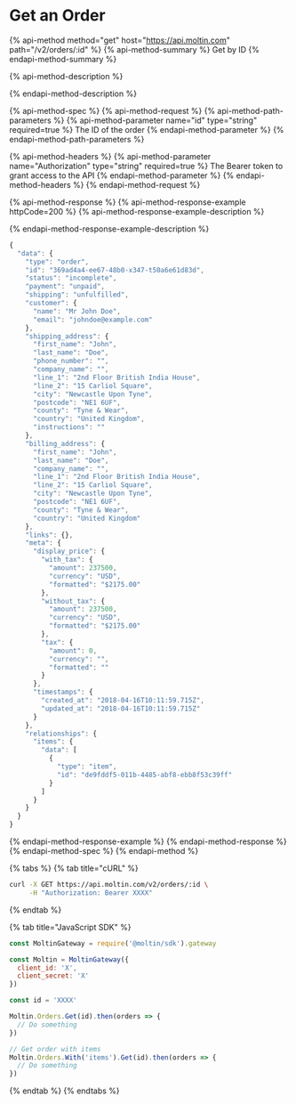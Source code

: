 # Get an Order

{% api-method method="get" host="https://api.moltin.com" path="/v2/orders/:id" %}
{% api-method-summary %}
Get by ID
{% endapi-method-summary %}

{% api-method-description %}

{% endapi-method-description %}

{% api-method-spec %}
{% api-method-request %}
{% api-method-path-parameters %}
{% api-method-parameter name="id" type="string" required=true %}
The ID of the order
{% endapi-method-parameter %}
{% endapi-method-path-parameters %}

{% api-method-headers %}
{% api-method-parameter name="Authorization" type="string" required=true %}
The Bearer token to grant access to the API
{% endapi-method-parameter %}
{% endapi-method-headers %}
{% endapi-method-request %}

{% api-method-response %}
{% api-method-response-example httpCode=200 %}
{% api-method-response-example-description %}

{% endapi-method-response-example-description %}

```javascript
{
  "data": {
    "type": "order",
    "id": "369ad4a4-ee67-48b0-x347-t50a6e61d83d",
    "status": "incomplete",
    "payment": "unpaid",
    "shipping": "unfulfilled",
    "customer": {
      "name": "Mr John Doe",
      "email": "johndoe@example.com"
    },
    "shipping_address": {
      "first_name": "John",
      "last_name": "Doe",
      "phone_number": "",
      "company_name": "",
      "line_1": "2nd Floor British India House",
      "line_2": "15 Carliol Square",
      "city": "Newcastle Upon Tyne",
      "postcode": "NE1 6UF",
      "county": "Tyne & Wear",
      "country": "United Kingdom",
      "instructions": ""
    },
    "billing_address": {
      "first_name": "John",
      "last_name": "Doe",
      "company_name": "",
      "line_1": "2nd Floor British India House",
      "line_2": "15 Carliol Square",
      "city": "Newcastle Upon Tyne",
      "postcode": "NE1 6UF",
      "county": "Tyne & Wear",
      "country": "United Kingdom"
    },
    "links": {},
    "meta": {
      "display_price": {
        "with_tax": {
          "amount": 237500,
          "currency": "USD",
          "formatted": "$2175.00"
        },
        "without_tax": {
          "amount": 237500,
          "currency": "USD",
          "formatted": "$2175.00"
        },
        "tax": {
          "amount": 0,
          "currency": "",
          "formatted": ""
        }
      },
      "timestamps": {
        "created_at": "2018-04-16T10:11:59.715Z",
        "updated_at": "2018-04-16T10:11:59.715Z"
      }
    },
    "relationships": {
      "items": {
        "data": [
          {
            "type": "item",
            "id": "de9fddf5-011b-4485-abf8-ebb8f53c39ff"
          }
        ]
      }
    }
  }
}
```
{% endapi-method-response-example %}
{% endapi-method-response %}
{% endapi-method-spec %}
{% endapi-method %}

{% tabs %}
{% tab title="cURL" %}
```bash
curl -X GET https://api.moltin.com/v2/orders/:id \
     -H "Authorization: Bearer XXXX"
```
{% endtab %}

{% tab title="JavaScript SDK" %}
```javascript
const MoltinGateway = require('@moltin/sdk').gateway

const Moltin = MoltinGateway({
  client_id: 'X',
  client_secret: 'X'
})

const id = 'XXXX'

Moltin.Orders.Get(id).then(orders => {
  // Do something
})

// Get order with items
Moltin.Orders.With('items').Get(id).then(orders => {
  // Do something
})
```
{% endtab %}
{% endtabs %}

